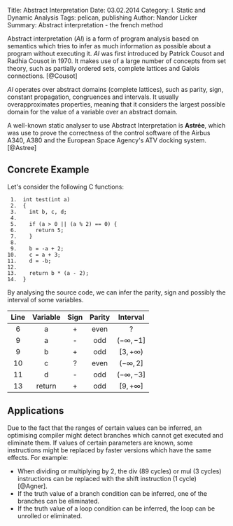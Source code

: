 Title: Abstract Interpretation
Date: 03.02.2014
Category: I. Static and Dynamic Analysis
Tags: pelican, publishing
Author: Nandor Licker
Summary: Abstract interpretation - the french method

Abstract interpretation (*AI*) is a form of program analysis based on semantics
which tries to infer as much information as possible about a program without
executing it. *AI* was first introduced by Patrick Cousot and Radhia Cousot in
1970. It makes use of a large number of concepts from set theory, such as
partially ordered sets, complete lattices and Galois connections.  [@Cousot]

*AI* operates over abstract domains (complete lattices), such as parity, sign,
constant propagation, congruences and intervals. It usually overapproximates
properties, meaning that it considers the largest possible domain for the value
of a variable over an abstract domain.

A well-known static analyser to use Abstract Interpretation is **Astrée**, which
was use to prove the correctness of the control software of the Airbus A340,
A380 and the European Space Agency's ATV docking system. [@Astree]

Concrete Example
----------------

Let's consider the following C functions:

     1.  int test(int a)
     2.  {
     3.    int b, c, d;
     4.
     5.    if (a > 0 || (a % 2) == 0) {
     6.      return 5;
     7.    }
     8.
     9.    b = -a + 2;
    10.    c = a + 3;
    11.    d = -b;
    12.
    13.    return b * (a - 2);
    14.  }

By analysing the source code, we can infer the parity, sign and possibly the
interval of some variables.


| Line | Variable    | Sign    | Parity    | Interval        |
|:----:|:-----------:|:-------:|:---------:|:---------------:|
| 6    | a           | +       | even      | ?               |
| 9    | a           | -       | odd       | $(-\infty, -1]$ |
| 9    | b           | +       | odd       | $[3, +\infty)$  |
| 10   | c           | ?       | even      | $(-\infty, 2]$  |
| 11   | d           | -       | odd       | $(-\infty, -3]$ |
| 13   | return      | +       | odd       | $[9, +\infty]$  |

Applications
------------

Due to the fact that the ranges of certain values can be inferred, an optimising
compiler might detect branches which cannot get executed and eliminate them.
If values of certain parameters are known, some instructions might be replaced
by faster versions which have the same effects. For example:

* When dividing or multiplying by 2, the div (89 cycles) or mul (3 cycles)
  instructions can be replaced with the shift instruction (1 cycle) [@Agner].
* If the truth value of a branch condition can be inferred, one of the branches
  can be eliminated.
* If the truth value of a loop condition can be inferred, the loop can be
  unrolled or eliminated.

[@Cousot "Abstract interpretation: a unified lattice model for static analysis of programs by construction or approximation of fixpoints"]: http://dl.acm.org/citation.cfm?id=512973
[@Agner "Agner Fog's instruction tables"]: http://www.agner.org/optimize/instruction_tables.pdf
[@Astree "The Astree Static Analyzer"]: http://www.astree.ens.fr/